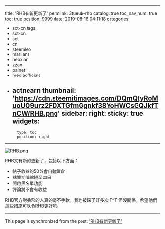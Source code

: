 
---
title: 'RHB有新更新了'
permlink: 3tueub-rhb
catalog: true
toc_nav_num: true
toc: true
position: 9999
date: 2019-08-16 04:11:18
categories:
- sct-cn
tags:
- sct-cn
- sct
- cn
- steemleo
- marlians
- neoxian
- zzan
- palnet
- mediaofficials
- actnearn
thumbnail: 'https://cdn.steemitimages.com/DQmQtyRoMuoUQ9urz2FDXTGfmGgnkf38YoHWCsGQJkfTnCW/RHB.png'
sidebar:
    right:
        sticky: true
widgets:
    -
        type: toc
        position: right
---


![RHB.png](https://cdn.steemitimages.com/DQmQtyRoMuoUQ9urz2FDXTGfmGgnkf38YoHWCsGQJkfTnCW/RHB.png)

RHB又有新的更新了，包括以下方面：

* 帖子收益的50%會自動鎖倉
* 點贊期限縮短至四日
* 開啟黑名單功能
* 評論將不會有收益

RHB官方對擼幣的人真的毫不手軟，我也被踩了好多次 T^T 但沒關係，希望他們這些措施可以令RHB更好吧。

- - -

This page is synchronized from the post: ['RHB有新更新了'](https://steemit.com/@htliao/3tueub-rhb)
